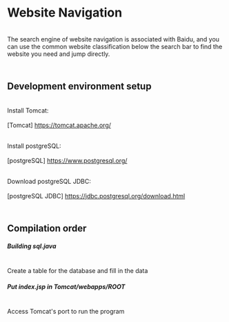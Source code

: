 Website Navigation
=====================
<br>The search engine of website navigation is associated with Baidu, and you can use the common website classification below the search bar to find the website you need and jump directly.</br>

<br>Development environment setup</br>
------------------------------

<br> Install Tomcat:</br>
<br>[Tomcat] https://tomcat.apache.org/</br>

<br>Install postgreSQL:</br>
<br>[postgreSQL] https://www.postgresql.org/</br>

<br>Download postgreSQL JDBC: </br>
<br> [postgreSQL JDBC] https://jdbc.postgresql.org/download.html</br>


<br>Compilation order</br>
--------------------
##### Building sql.java

<br>Create a table for the database and fill in the data</br>

##### Put index.jsp in Tomcat/webapps/ROOT

<br>Access Tomcat's port to run the program</br>






